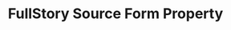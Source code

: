 ---
# -------------------------- #
#        CONTENT TYPE        #
# -------------------------- #

content-type: "api-form"
form-type: "source"
key: "source-form-properties-fullstory-object"


# -------------------------- #
#        OBJECT INFO         #
# -------------------------- #

title: "FullStory Source Form Property"
api-type: "platform.fullstory"
display-name: "FullStory"

source-type: "saas"
docs-name: "fullstory"

description: |
  **Note**: To use this integration, the user must have a {{ form-property.display-name }} account with the [{{ form-property.display-name }} Data Export Pack add-on](https://help.fullstory.com/technical-questions/data-export). This is a paid addition that allows users to export raw event data, and is required to use {{ form-property.display-name }}'s Data Export REST API.


# -------------------------- #
#      OBJECT ATTRIBUTES     #
# -------------------------- #

uses-start-date: true

object-attributes:
  - name: "api_key"
    type: "string"
    required: true
    description: |
      A {{ form-property.display-name }} API key, used to authenticate to {{ form-property.display-name }}'s Data Export API.
    value: "<API_KEY>"
---